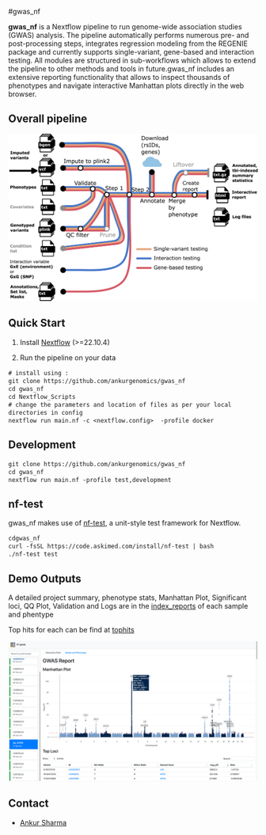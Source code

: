 #gwas_nf

**gwas_nf** is a Nextflow pipeline to run genome-wide association studies (GWAS) analysis. The pipeline automatically performs numerous pre- and post-processing steps, integrates regression modeling from the REGENIE package and currently supports single-variant, gene-based and interaction testing. All modules are structured in sub-workflows which allows to extend the pipeline to other methods and tools in future.gwas_nf includes an extensive reporting functionality that allows to inspect thousands of phenotypes and navigate interactive Manhattan plots directly in the web browser. 


## Overall pipeline

![image](https://github.com/ankurgenomics/gwas_nf/blob/main/Nextflow_Scripts/Pipeline_Final.jpg)

## Quick Start

1. Install [Nextflow](https://www.nextflow.io/docs/latest/getstarted.html#installation) (>=22.10.4)


2. Run the pipeline on your data

```
# install using :
git clone https://github.com/ankurgenomics/gwas_nf
cd gwas_nf
cd Nextflow_Scripts
# change the parameters and location of files as per your local directories in config
nextflow run main.nf -c <nextflow.config>  -profile docker
```

## Development

```
git clone https://github.com/ankurgenomics/gwas_nf
cd gwas_nf
nextflow run main.nf -profile test,development
```

## nf-test

gwas_nf makes use of [nf-test](https://github.com/askimed/nf-test), a unit-style test framework for Nextflow.

```
cdgwas_nf
curl -fsSL https://code.askimed.com/install/nf-test | bash
./nf-test test
```

## Demo Outputs
A detailed project summary, phenotype stats, Manhattan Plot, Significant loci, QQ Plot, Validation and Logs are in the 
[index_reports](https://github.com/ankurgenomics/gwas_nf/tree/274ef38c06255b25cd77587db5cb965505c6ba88/OUTPUT/TEMUS_ETH_2/index_reports) of each sample and phentype 

Top hits for each can be find at [tophits](https://github.com/ankurgenomics/gwas_nf/tree/28aa91346b443393829803285c2a80427a39f361/OUTPUT/TEMUS_ETH_2/results/tophits)

![image](docs/images/Figure2_example_report.png)



## Contact

- [Ankur Sharma](mailto:ankur012@e.ntu.edu.sg)


